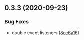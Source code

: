 ## 0.3.3 (2020-09-23)


### Bug Fixes

* double event listeners ([8ce6a16](https://github.com/Extream-SaaS/ex-sdk/commit/8ce6a16301b99dd9b3ced77a0fb84b2d6eca95a6))




